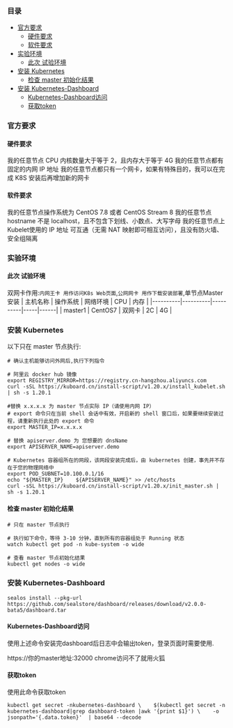 ### 目录

<!-- MarkdownTOC -->

- [官方要求](#%E5%AE%98%E6%96%B9%E8%A6%81%E6%B1%82)
    - [硬件要求](#%E7%A1%AC%E4%BB%B6%E8%A6%81%E6%B1%82)
    - [软件要求](#%E8%BD%AF%E4%BB%B6%E8%A6%81%E6%B1%82)
- [实验环境](#%E5%AE%9E%E9%AA%8C%E7%8E%AF%E5%A2%83)
    - [此次 试验环境](#%E6%AD%A4%E6%AC%A1-%E8%AF%95%E9%AA%8C%E7%8E%AF%E5%A2%83)
- [安装 Kubernetes](#%E5%AE%89%E8%A3%85-kubernetes)
    - [检查 master 初始化结果](#%E6%A3%80%E6%9F%A5-master-%E5%88%9D%E5%A7%8B%E5%8C%96%E7%BB%93%E6%9E%9C)
- [安装 Kubernetes-Dashboard](#%E5%AE%89%E8%A3%85-kubernetes-dashboard)
    - [Kubernetes-Dashboard访问](#kubernetes-dashboard%E8%AE%BF%E9%97%AE)
    - [获取token](#%E8%8E%B7%E5%8F%96token)

<!-- /MarkdownTOC -->



### 官方要求
#### 硬件要求
我的任意节点 CPU 内核数量大于等于 2，且内存大于等于 4G
我的任意节点都有固定的内网 IP 地址
我的任意节点都只有一个网卡，如果有特殊目的，我可以在完成 K8S 安装后再增加新的网卡
#### 软件要求
我的任意节点操作系统为 CentOS 7.8 或者 CentOS Stream 8
我的任意节点 hostname 不是 localhost，且不包含下划线、小数点、大写字母
我的任意节点上 Kubelet使用的 IP 地址 可互通（无需 NAT 映射即可相互访问），且没有防火墙、安全组隔离



### 实验环境
#### 此次 试验环境
双网卡作用:`内网王卡 用作访问K8s Web页面`,`公网网卡 用作下载安装部署`,单节点Master安装
| 主机名称 | 操作系统 | 网络环境 | CPU | 内存 |
|----------|----------|----------|-----|------|
| master1  | CentOS7  | 双网卡   | 2C  | 4G   |

### 安装 Kubernetes
以下只在 master 节点执行:
```
# 确认主机能够访问外网后,执行下列指令

# 阿里云 docker hub 镜像
export REGISTRY_MIRROR=https://registry.cn-hangzhou.aliyuncs.com
curl -sSL https://kuboard.cn/install-script/v1.20.x/install_kubelet.sh | sh -s 1.20.1

#替换 x.x.x.x 为 master 节点实际 IP（请使用内网 IP）
# export 命令只在当前 shell 会话中有效，开启新的 shell 窗口后，如果要继续安装过程，请重新执行此处的 export 命令
export MASTER_IP=x.x.x.x

# 替换 apiserver.demo 为 您想要的 dnsName
export APISERVER_NAME=apiserver.demo

# Kubernetes 容器组所在的网段，该网段安装完成后，由 kubernetes 创建，事先并不存在于您的物理网络中
export POD_SUBNET=10.100.0.1/16
echo "${MASTER_IP}    ${APISERVER_NAME}" >> /etc/hosts
curl -sSL https://kuboard.cn/install-script/v1.20.x/init_master.sh | sh -s 1.20.1
```

#### 检查 master 初始化结果
```
# 只在 master 节点执行

# 执行如下命令，等待 3-10 分钟，直到所有的容器组处于 Running 状态
watch kubectl get pod -n kube-system -o wide

# 查看 master 节点初始化结果
kubectl get nodes -o wide
```

### 安装 Kubernetes-Dashboard

```
sealos install --pkg-url https://github.com/sealstore/dashboard/releases/download/v2.0.0-bata5/dashboard.tar
```

#### Kubernetes-Dashboard访问
使用上述命令安装完dashboard后日志中会输出token，登录页面时需要使用.

https://你的master地址:32000 chrome访问不了就用火狐


#### 获取token
使用此命令获取token
```
kubectl get secret -nkubernetes-dashboard \    $(kubectl get secret -n kubernetes-dashboard|grep dashboard-token |awk '{print $1}') \    -o jsonpath='{.data.token}'  | base64 --decode
```

